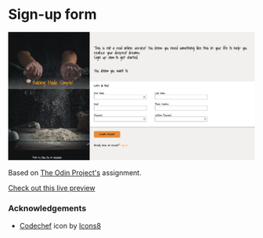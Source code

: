 # Sign-up form

![Sign-up form image](./images/preview-image.png)

Based on [The Odin Project's](https://www.theodinproject.com/paths/full-stack-javascript/courses/intermediate-html-and-css/lessons/sign-up-form) assignment.

[Check out this live preview](https://nskills-lab.github.io/sign-up-form/)

### Acknowledgements

- <a target="_blank" href="https://icons8.com/icon/eqDiO9L02aEu/codechef">Codechef</a> icon by <a target="_blank" href="https://icons8.com">Icons8</a>
